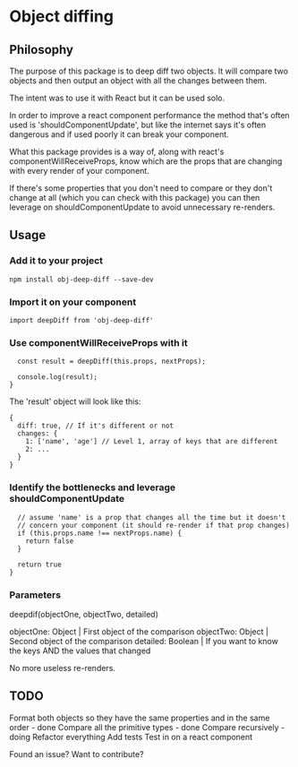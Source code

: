 # Object diffing

## Philosophy
The purpose of this package is to deep diff two objects.
It will compare two objects and then output an object with
all the changes between them.

The intent was to use it with React but it can be used solo.

In order to improve a react component performance the method that's
often used is 'shouldComponentUpdate', but like the internet says
it's often dangerous and if used poorly it can break your component.

What this package provides is a way of, along with react's
componentWillReceiveProps, know which are the props that are changing
with every render of your component.

If there's some properties that you don't need to compare or they don't
change at all (which you can check with this package) you can then
leverage on shouldComponentUpdate to avoid unnecessary re-renders.

## Usage
### Add it to your project
```npm install obj-deep-diff --save-dev```

### Import it on your component
```import deepDiff from 'obj-deep-diff'```

### Use componentWillReceiveProps with it
```componentWillReceiveProps(nextProps) {
  const result = deepDiff(this.props, nextProps);

  console.log(result);
}
```

The 'result' object will look like this:
```
{
  diff: true, // If it's different or not
  changes: {
    1: ['name', 'age'] // Level 1, array of keys that are different
    2: ...
  }
}
```

### Identify the bottlenecks and leverage shouldComponentUpdate
```shouldComponentUpdate(nextState, nextProps) {
  // assume 'name' is a prop that changes all the time but it doesn't
  // concern your component (it should re-render if that prop changes)
  if (this.props.name !== nextProps.name) {
    return false
  }

  return true
}
```

### Parameters
deepdif(objectOne, objectTwo, detailed)

objectOne: Object | First object of the comparison
objectTwo: Object | Second object of the comparison
detailed: Boolean | If you want to know the keys AND the values that changed

No more useless re-renders.

## TODO
Format both objects so they have the same properties and in the same order - done
Compare all the primitive types - done
Compare recursively - doing
Refactor everything
Add tests
Test in on a react component

Found an issue? <link to issues>
Want to contribute? <link to pull req>

